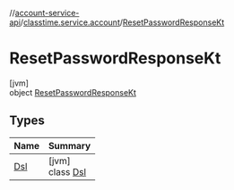 //[account-service-api](../../../index.md)/[classtime.service.account](../index.md)/[ResetPasswordResponseKt](index.md)

# ResetPasswordResponseKt

[jvm]\
object [ResetPasswordResponseKt](index.md)

## Types

| Name | Summary |
|---|---|
| [Dsl](-dsl/index.md) | [jvm]<br>class [Dsl](-dsl/index.md) |
